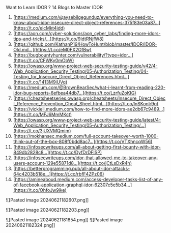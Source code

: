 Want to Learn IDOR ? 14 Blogs to Master IDOR 
1. [https://medium.com/@aysebilgegunduz/everything-you-need-to-know-about-idor-insecure-direct-object-references-375f83e03a87…](https://t.co/elcMkt4idd) 
2. [https://aon.com/cyber-solutions/aon_cyber_labs/finding-more-idors-tips-and-tricks/…](https://t.co/9IdtRNjfW8) 
3. [https://github.com/KathanP19/HowToHunt/blob/master/IDOR/IDOR-Old.md…](https://t.co/eM0FX2OfBw) 
4. [https://bugbountyhunter.com/vulnerability/?type=idor…](https://t.co/CFWKy0mObW) 
5. [https://owasp.org/www-project-web-security-testing-guide/v42/4-Web_Application_Security_Testing/05-Authorization_Testing/04-Testing_for_Insecure_Direct_Object_References.html…](https://t.co/1413M9iUVq) 
6. [https://medium.com/@BrownBearSec/what-i-learnt-from-reading-220-idor-bug-reports-6efbea44db7…](https://t.co/LzrfuZoKIG) 
7. [https://cheatsheetseries.owasp.org/cheatsheets/Insecure_Direct_Object_Reference_Prevention_Cheat_Sheet.html…](https://t.co/lnSKonlr9q) 
8. [https://vickieli.medium.com/how-to-find-more-idors-ae2db67c9489…](https://t.co/MFJ6MmMKct) 
9. [https://owasp.org/www-project-web-security-testing-guide/latest/4-Web_Application_Security_Testing/05-Authorization_Testing/…](https://t.co/3jUXVMQmim) 
10. [https://mokhansec.medium.com/full-account-takeover-worth-1000-think-out-of-the-box-808f0bdd8ac7…](https://t.co/VTXhncqW56) 
11. [https://infosecwriteups.com/all-about-getting-first-bounty-with-idor-849db2828c8…](https://t.co/DyfDrDFlSP) 
12. [https://infosecwriteups.com/idor-that-allowed-me-to-takeover-any-users-account-129e55871d8…](https://t.co/jCtLsDxR4h) 
13. [https://betterprogramming.pub/all-about-idor-attacks-64c4203b518e…](https://t.co/rbfF4ZPz06) 
14. [https://amineaboud.medium.com/access-developer-tasks-list-of-any-of-facebook-application-graphql-idor-62307c5e5b34…](https://t.co/OhfoJw9ike)



![[Pasted image 20240621182607.png]]




![[Pasted image 20240621182203.png]]

![[Pasted image 20240621181854.png]]
![[Pasted image 20240621182324.png]]
